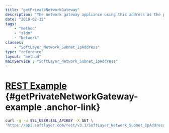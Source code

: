 ```yaml
---
title: "getPrivateNetworkGateway"
description: "The network gateway appliance using this address as the private IP address."
date: "2018-02-12"
tags:
    - "method"
    - "sldn"
    - "Network"
classes:
    - "SoftLayer_Network_Subnet_IpAddress"
type: "reference"
layout: "method"
mainService : "SoftLayer_Network_Subnet_IpAddress"
---
```


# [REST Example](#getPrivateNetworkGateway-example) <a href="/article/rest/"><i class="fas fa-question"></i></a> {#getPrivateNetworkGateway-example .anchor-link} 
```bash
curl -g -u $SL_USER:$SL_APIKEY -X GET \
'https://api.softlayer.com/rest/v3.1/SoftLayer_Network_Subnet_IpAddress/{SoftLayer_Network_Subnet_IpAddressID}/getPrivateNetworkGateway'
```

